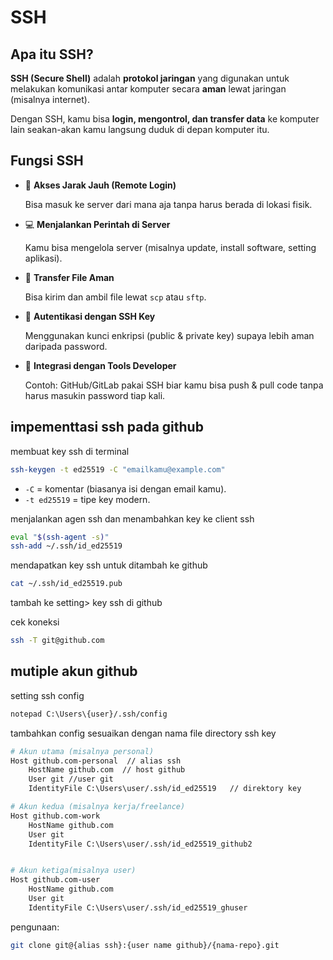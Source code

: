 # SSH

## Apa itu SSH?

**SSH (Secure Shell)** adalah **protokol jaringan** yang digunakan untuk melakukan komunikasi antar komputer secara **aman** lewat jaringan (misalnya internet).

Dengan SSH, kamu bisa **login, mengontrol, dan transfer data** ke komputer lain seakan-akan kamu langsung duduk di depan komputer itu.

## Fungsi SSH

* 🔐 **Akses Jarak Jauh (Remote Login)**

  Bisa masuk ke server dari mana aja tanpa harus berada di lokasi fisik.
* 💻 **Menjalankan Perintah di Server**

  Kamu bisa mengelola server (misalnya update, install software, setting aplikasi).
* 📂 **Transfer File Aman**

  Bisa kirim dan ambil file lewat `scp` atau `sftp`.
* 🔑 **Autentikasi dengan SSH Key**

  Menggunakan kunci enkripsi (public & private key) supaya lebih aman daripada password.
* 🔄 **Integrasi dengan Tools Developer**

  Contoh: GitHub/GitLab pakai SSH biar kamu bisa push & pull code tanpa harus masukin password tiap kali.

## impementtasi ssh pada github

membuat key ssh di terminal

```bash
ssh-keygen -t ed25519 -C "emailkamu@example.com"
```

* `-C` = komentar (biasanya isi dengan email kamu).
* `-t ed25519` = tipe key modern.

menjalankan agen ssh dan menambahkan key ke client ssh

```bash
eval "$(ssh-agent -s)"
ssh-add ~/.ssh/id_ed25519
```

mendapatkan key ssh untuk ditambah ke github

```bash
cat ~/.ssh/id_ed25519.pub
```

tambah ke setting> key ssh di github

cek koneksi

```bash
ssh -T git@github.com
```

## mutiple akun github

setting ssh config

```bash
notepad C:\Users\{user}/.ssh/config
```

tambahkan config sesuaikan dengan nama file directory ssh key

```bash
# Akun utama (misalnya personal)
Host github.com-personal  // alias ssh
    HostName github.com  // host github
    User git //user git
    IdentityFile C:\Users\user/.ssh/id_ed25519   // direktory key

# Akun kedua (misalnya kerja/freelance)
Host github.com-work
    HostName github.com
    User git
    IdentityFile C:\Users\user/.ssh/id_ed25519_github2


# Akun ketiga(misalnya user)
Host github.com-user
    HostName github.com
    User git
    IdentityFile C:\Users\user/.ssh/id_ed25519_ghuser
```

pengunaan:

```bash
git clone git@{alias ssh}:{user name github}/{nama-repo}.git
```
